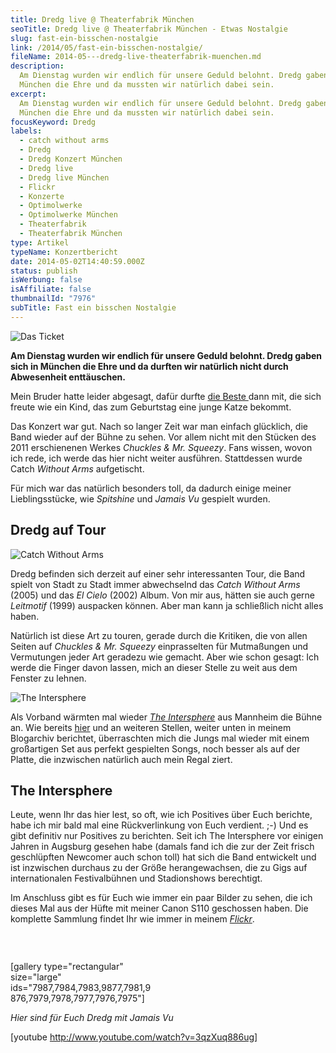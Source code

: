 ```yaml
---
title: Dredg live @ Theaterfabrik München
seoTitle: Dredg live @ Theaterfabrik München - Etwas Nostalgie
slug: fast-ein-bisschen-nostalgie
link: /2014/05/fast-ein-bisschen-nostalgie/
fileName: 2014-05---dredg-live-theaterfabrik-muenchen.md
description:
  Am Dienstag wurden wir endlich für unsere Geduld belohnt. Dredg gaben sich in
  München die Ehre und da mussten wir natürlich dabei sein.
excerpt:
  Am Dienstag wurden wir endlich für unsere Geduld belohnt. Dredg gaben sich in
  München die Ehre und da mussten wir natürlich dabei sein.
focusKeyword: Dredg
labels:
  - catch without arms
  - Dredg
  - Dredg Konzert München
  - Dredg live
  - Dredg live München
  - Flickr
  - Konzerte
  - Optimolwerke
  - Optimolwerke München
  - Theaterfabrik
  - Theaterfabrik München
type: Artikel
typeName: Konzertbericht
date: 2014-05-02T14:40:59.000Z
status: publish
isWerbung: false
isAffiliate: false
thumbnailId: "7976"
subTitle: Fast ein bisschen Nostalgie
---
```


![Das Ticket](http://cardamonchai.files.wordpress.com/2014/05/dredg-1146.jpg?w=300 '<a href="https://www.flickr.com/photos/99929697@N07/sets/72157644064411807/with/13902413749/"> </a> Das Ticket')

<b>Am Dienstag wurden wir endlich für unsere Geduld belohnt. Dredg gaben sich in
München die Ehre und da durften wir natürlich nicht durch Abwesenheit
enttäuschen.</b>

Mein Bruder hatte leider abgesagt, dafür durfte
<a title="Tofutante Caro" href="http://tofutante.wordpress.com" target="_blank" rel="noopener">die
Beste </a>dann mit, die sich freute wie ein Kind, das zum Geburtstag eine junge
Katze bekommt.

Das Konzert war gut. Nach so langer Zeit war man einfach glücklich, die Band
wieder auf der Bühne zu sehen. Vor allem nicht mit den Stücken des 2011
erschienenen Werkes <em>Chuckles &amp; Mr. Squeezy</em>. Fans wissen, wovon ich
rede, ich werde das hier nicht weiter ausführen. Stattdessen wurde Catch
<em>Without Arms</em> aufgetischt.

Für mich war das natürlich besonders toll, da dadurch einige meiner
Lieblingsstücke, wie <em>Spitshine</em> und <em>Jamais Vu</em> gespielt wurden.

## Dredg auf Tour

![Catch Without Arms](http://cardamonchai.files.wordpress.com/2014/05/dredg-1102.jpg?w=225 '<a href="https://www.flickr.com/photos/99929697@N07/sets/72157644064411807/with/13902413749/"> </a> Dredg')

Dredg befinden sich derzeit auf einer sehr interessanten Tour, die Band spielt
von Stadt zu Stadt immer abwechselnd das <em>Catch Without Arms</em> (2005) und
das <em>El Cielo</em> (2002) Album. Von mir aus, hätten sie auch gerne
<em>Leitmotif</em> (1999) auspacken können. Aber man kann ja schließlich nicht
alles haben.

Natürlich ist diese Art zu touren, gerade durch die Kritiken, die von allen
Seiten auf <em>Chuckles &amp; Mr. Squeezy </em>einprasselten für Mutmaßungen und
Vermutungen jeder Art geradezu wie gemacht. Aber wie schon gesagt: Ich werde die
Finger davon lassen, mich an dieser Stelle zu weit aus dem Fenster zu lehnen.

![The Intersphere](http://cardamonchai.files.wordpress.com/2014/05/dredg-1071.jpg?w=300 '<a href="https://www.flickr.com/photos/99929697@N07/sets/72157644064411807/with/13902413749/"> </a> The Intersphere')

Als Vorband wärmten mal wieder
<a title="The Intersphere" href="http://www.theintersphere.com" target="_blank" rel="noopener"><em>The
Intersphere</em></a> aus Mannheim die Bühne an. Wie bereits
<a title="Karnivool live" href="//2013/10/30/von-hipsterclans-und-turstehern/">hier</a>
und an weiteren Stellen, weiter unten in meinem Blogarchiv berichtet,
überraschten mich die Jungs mal wieder mit einem großartigen Set aus perfekt
gespielten Songs, noch besser als auf der Platte, die inzwischen natürlich auch
mein Regal ziert.

## The Intersphere

Leute, wenn Ihr das hier lest, so oft, wie ich Positives über Euch berichte,
habe ich mir bald mal eine Rückverlinkung von Euch verdient. ;-) Und es gibt
definitiv nur Positives zu berichten. Seit ich The Intersphere vor einigen
Jahren in Augsburg gesehen habe (damals fand ich die zur der Zeit frisch
geschlüpften Newcomer auch schon toll) hat sich die Band entwickelt und ist
inzwischen durchaus zu der Größe herangewachsen, die zu Gigs auf internationalen
Festivalbühnen und Stadionshows berechtigt.

Im Anschluss gibt es für Euch wie immer ein paar Bilder zu sehen, die ich dieses
Mal aus der Hüfte mit meiner Canon S110 geschossen haben. Die komplette Sammlung
findet Ihr wie immer in meinem
<a title="Dredg Anne Reko Flickr" href="https://www.flickr.com/photos/99929697@N07/sets/72157644064411807/with/13902413749/"><em>Flickr</em></a>.

<div style="width: 45%; float: left;">

&nbsp;

[gallery type="rectangular" size="large"
ids="7987,7984,7983,9877,7981,9876,7979,7978,7977,7976,7975"]

</div><div style="clear: both;"></div><em>Hier sind für Euch Dredg mit Jamais Vu</em>

[youtube http://www.youtube.com/watch?v=3qzXuq886ug]
